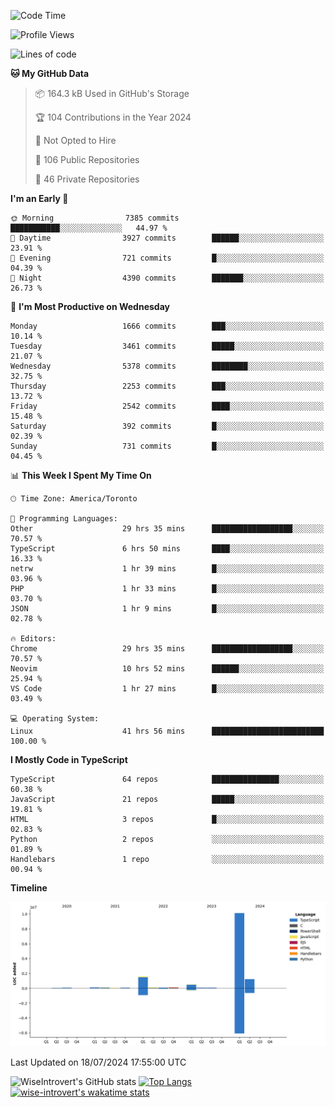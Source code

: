 <!--START_SECTION:waka-->
![Code Time](http://img.shields.io/badge/Code%20Time-1%2C926%20hrs%2047%20mins-blue)

![Profile Views](http://img.shields.io/badge/Profile%20Views-0-blue)

![Lines of code](https://img.shields.io/badge/From%20Hello%20World%20I%27ve%20Written-14.1%20million%20lines%20of%20code-blue)

**🐱 My GitHub Data** 

> 📦 164.3 kB Used in GitHub's Storage 
 > 
> 🏆 104 Contributions in the Year 2024
 > 
> 🚫 Not Opted to Hire
 > 
> 📜 106 Public Repositories 
 > 
> 🔑 46 Private Repositories 
 > 
**I'm an Early 🐤** 

```text
🌞 Morning                7385 commits        ███████████░░░░░░░░░░░░░░   44.97 % 
🌆 Daytime                3927 commits        ██████░░░░░░░░░░░░░░░░░░░   23.91 % 
🌃 Evening                721 commits         █░░░░░░░░░░░░░░░░░░░░░░░░   04.39 % 
🌙 Night                  4390 commits        ███████░░░░░░░░░░░░░░░░░░   26.73 % 
```
📅 **I'm Most Productive on Wednesday** 

```text
Monday                   1666 commits        ███░░░░░░░░░░░░░░░░░░░░░░   10.14 % 
Tuesday                  3461 commits        █████░░░░░░░░░░░░░░░░░░░░   21.07 % 
Wednesday                5378 commits        ████████░░░░░░░░░░░░░░░░░   32.75 % 
Thursday                 2253 commits        ███░░░░░░░░░░░░░░░░░░░░░░   13.72 % 
Friday                   2542 commits        ████░░░░░░░░░░░░░░░░░░░░░   15.48 % 
Saturday                 392 commits         █░░░░░░░░░░░░░░░░░░░░░░░░   02.39 % 
Sunday                   731 commits         █░░░░░░░░░░░░░░░░░░░░░░░░   04.45 % 
```


📊 **This Week I Spent My Time On** 

```text
🕑︎ Time Zone: America/Toronto

💬 Programming Languages: 
Other                    29 hrs 35 mins      ██████████████████░░░░░░░   70.57 % 
TypeScript               6 hrs 50 mins       ████░░░░░░░░░░░░░░░░░░░░░   16.33 % 
netrw                    1 hr 39 mins        █░░░░░░░░░░░░░░░░░░░░░░░░   03.96 % 
PHP                      1 hr 33 mins        █░░░░░░░░░░░░░░░░░░░░░░░░   03.70 % 
JSON                     1 hr 9 mins         █░░░░░░░░░░░░░░░░░░░░░░░░   02.78 % 

🔥 Editors: 
Chrome                   29 hrs 35 mins      ██████████████████░░░░░░░   70.57 % 
Neovim                   10 hrs 52 mins      ██████░░░░░░░░░░░░░░░░░░░   25.94 % 
VS Code                  1 hr 27 mins        █░░░░░░░░░░░░░░░░░░░░░░░░   03.49 % 

💻 Operating System: 
Linux                    41 hrs 56 mins      █████████████████████████   100.00 % 
```

**I Mostly Code in TypeScript** 

```text
TypeScript               64 repos            ███████████████░░░░░░░░░░   60.38 % 
JavaScript               21 repos            █████░░░░░░░░░░░░░░░░░░░░   19.81 % 
HTML                     3 repos             █░░░░░░░░░░░░░░░░░░░░░░░░   02.83 % 
Python                   2 repos             ░░░░░░░░░░░░░░░░░░░░░░░░░   01.89 % 
Handlebars               1 repo              ░░░░░░░░░░░░░░░░░░░░░░░░░   00.94 % 
```



**Timeline**

![Lines of Code chart](https://raw.githubusercontent.com/wise-introvert/wise-introvert/master/assets/bar_graph.png)


 Last Updated on 18/07/2024 17:55:00 UTC
<!--END_SECTION:waka-->

![WiseIntrovert's GitHub stats](https://github-readme-stats.vercel.app/api?username=wise-introvert&count_private=true&show_icons=true)
[![Top Langs](https://github-readme-stats.vercel.app/api/top-langs/?username=wise-introvert&langs_count=10)](https://github.com/anuraghazra/github-readme-stats)
[![wise-introvert's wakatime stats](https://github-readme-stats.vercel.app/api/wakatime?username=wiseintrovert)](https://github.com/anuraghazra/github-readme-stats)
